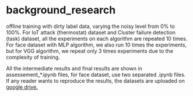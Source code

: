 # background_research
offline training with dirty label data, varying the noisy level from 0% to 100%. For IoT attack (thermostat) dataset and Cluster failure detection (task) dataset, all the experiments on each algorithm are repeated 10 times. For face dataset with MLP algorithm, we also run 10 times the experiments, but for VGG algorithm, we repeat only 3 times experiments due to the complexity of training.

All the intermediate results and final results are shown in assessement_*.ipynb files, for face dataset, use two separated .ipynb files.
If any reader wants to reproduce the results, the datasets are uploaded on [google drive.](https://drive.google.com/file/d/1Y1eH5TAnoeaKF6FyoDcokIQh_YH6QfZC/view?usp=sharing)
